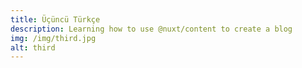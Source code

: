 ```yaml
---
title: Üçüncü Türkçe
description: Learning how to use @nuxt/content to create a blog
img: /img/third.jpg
alt: third
---
```

